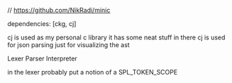 // https://github.com/NikRadi/minic

dependencies: [ckg, cj]

cj is used as my personal c library it has some neat stuff in there
cj is used for json parsing just for visualizing the ast

Lexer 
Parser
Interpreter

in the lexer probably put a notion of a SPL_TOKEN_SCOPE